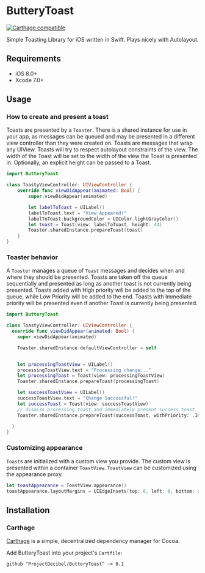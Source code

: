 # ButteryToast
<p align="left">
<a href="https://github.com/Carthage/Carthage"><img src="https://img.shields.io/badge/Carthage-compatible-4BC51D.svg?style=flat" alt="Carthage compatible" /></a>
</p>

Simple Toasting Library for iOS written in Swift.
Plays nicely with Autolayout.

## Requirements
- iOS 8.0+
- Xcode 7.0+

## Usage

### How to create and present a toast
Toasts are presented by a `Toaster`. There is a shared instance for use in your app, as messages can be queued and may be presented in a different view controller than they were created on.
Toasts are messages that wrap any UIView. Toasts will try to respect autolayout constraints of the view. The width of the Toast will be set to the width of the view the Toast is presented in. Optionally, an explicit height can be passed to a Toast.

```swift
import ButteryToast

class ToastyViewController: UIViewController {
	override func viewDidAppear(animated: Bool) {
        super.viewDidAppear(animated)

		let labelToToast = UILabel()
		labelToToast.text = "View Appeared!"
		labelToToast.backgroundColor = UIColor.lightGrayColor()
    	let toast = Toast(view: labelToToast, height: 44)
    	Toaster.sharedInstance.prepareToast(toast)
	}
}
```

### Toaster behavior
A `Toaster` manages a queue of `Toast` messages and decides when and where they should be presented. Toasts are taken off the queue sequentially and presented as long as another toast is not currently being presented. Toasts added with High priority will be added to the top of the queue, while Low Priority will be added to the end. Toasts with Immediate priority will be presented even if another Toast is currently being presented.
```swift
import ButteryToast

class ToastyViewController: UIViewController {
  override func viewDidAppear(animated: Bool) {
    super.viewDidAppear(animated)

    Toaster.sharedInstance.defaultViewController = self


    let processingToastView = UILabel()
    processingToastView.text = "Processing change..."
    let processingToast = Toast(view: processingToastView)
    Toaster.sharedInstance.prepareToast(processingToast)

    let successToastView = UILabel()
    successToastView.text = "Change Successful!"
    let successToast = Toast(view: successToastView)
    // dismiss processing toast and immediately present success toast
    Toaster.sharedInstance.prepareToast(successToast, withPriority: .Immediate)

  }
}
```



### Customizing appearance
`Toast`s are initialized with a custom view you provide. The custom view is presented within a container `ToastView`.
`ToastView` can be customized using the appearance proxy.
```swift
let toastAppearance = ToastView.appearance()
toastAppearance.layoutMargins = UIEdgeInsets(top: 0, left: 0, bottom: 0, right: 0)
```


## Installation

### Carthage
[Carthage](https://github.com/Carthage/Carthage) is a simple, decentralized dependency manager for Cocoa.

Add ButteryToast into your project's `Cartfile`:

```ogdl
github "ProjectDecibel/ButteryToast" ~> 0.1
```